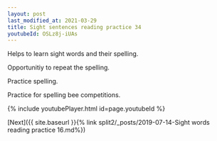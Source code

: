 ```yaml
---
layout: post
last_modified_at: 2021-03-29
title: Sight sentences reading practice 34
youtubeId: OSLz8j-iUAs
---
```

 
 
Helps to learn sight words and their spelling.

Opportunitiy to repeat the spelling. 

Practice spelling. 
 
Practice for spelling bee competitions. 
 
{% include youtubePlayer.html id=page.youtubeId %}
 
 

[Next]({{ site.baseurl }}{% link  split2/_posts/2019-07-14-Sight words reading practice 16.md%})
 
